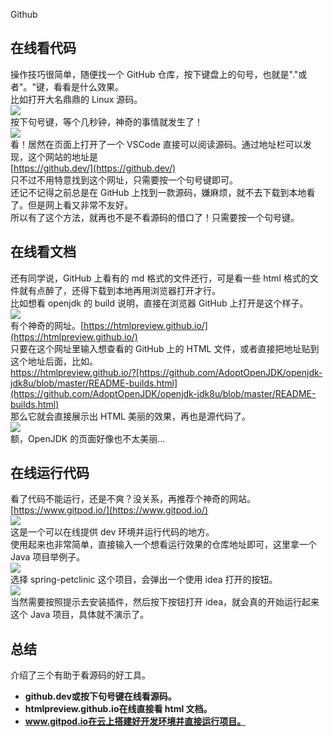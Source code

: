 Github
<a name="Wsw3I"></a>
## 在线看代码
操作技巧很简单，随便找一个 GitHub 仓库，按下键盘上的句号，也就是"."或者"。"键，看看是什么效果。<br />比如打开大名鼎鼎的 Linux 源码。<br />![](https://cdn.nlark.com/yuque/0/2022/jpeg/396745/1659063916990-4d47947c-9a2b-451a-ad57-a57beac0a110.jpeg#clientId=ue1534577-cc0f-4&from=paste&id=ufa1b55e9&originHeight=538&originWidth=1080&originalType=url&ratio=1&rotation=0&showTitle=false&status=done&style=shadow&taskId=u49d8af5d-7dcc-487e-8305-d997e0c358c&title=)<br />按下句号键，等个几秒钟，神奇的事情就发生了！<br />![](https://cdn.nlark.com/yuque/0/2022/jpeg/396745/1659063916927-bb4533c0-490e-4382-bc06-db0e14df7bfb.jpeg#clientId=ue1534577-cc0f-4&from=paste&id=ud217056e&originHeight=559&originWidth=1080&originalType=url&ratio=1&rotation=0&showTitle=false&status=done&style=shadow&taskId=u0529d74b-95b3-494a-88ff-523c3995f30&title=)<br />看！居然在页面上打开了一个 VSCode 直接可以阅读源码。通过地址栏可以发现，这个网站的地址是<br />[https://github.dev/](https://github.dev/)<br />只不过不用特意找到这个网址，只需要按一个句号键即可。<br />还记不记得之前总是在 GitHub 上找到一款源码，嫌麻烦，就不去下载到本地看了。但是网上看又非常不友好。<br />所以有了这个方法，就再也不是不看源码的借口了！只需要按一个句号键。
<a name="oy9lK"></a>
## 在线看文档
还有同学说，GitHub 上看有的 md 格式的文件还行，可是看一些 html 格式的文件就有点醉了，还得下载到本地再用浏览器打开才行。<br />比如想看 openjdk 的 build 说明，直接在浏览器 GitHub 上打开是这个样子。<br />![](https://cdn.nlark.com/yuque/0/2022/jpeg/396745/1659063916952-3d22b25f-269b-43d8-80b3-81311a01ac32.jpeg#clientId=ue1534577-cc0f-4&from=paste&id=u89e48c00&originHeight=514&originWidth=1080&originalType=url&ratio=1&rotation=0&showTitle=false&status=done&style=shadow&taskId=u63ff4de4-8fe7-4430-b06d-8634e6b0276&title=)<br />有个神奇的网址。[https://htmlpreview.github.io/](https://htmlpreview.github.io/)<br />只要在这个网址里输入想查看的 GitHub 上的 HTML 文件，或者直接把地址贴到这个地址后面，比如。<br />https://htmlpreview.github.io/?[https://github.com/AdoptOpenJDK/openjdk-jdk8u/blob/master/README-builds.html](https://github.com/AdoptOpenJDK/openjdk-jdk8u/blob/master/README-builds.html)<br />那么它就会直接展示出 HTML 美丽的效果，再也是源代码了。<br />![](https://cdn.nlark.com/yuque/0/2022/jpeg/396745/1659063917003-ed0a8e12-8489-490e-a608-9dd687ea4ef9.jpeg#clientId=ue1534577-cc0f-4&from=paste&id=u7317bdf0&originHeight=562&originWidth=1080&originalType=url&ratio=1&rotation=0&showTitle=false&status=done&style=shadow&taskId=u8be7b104-c6a4-4ff5-9e50-963eeba2ffe&title=)<br />额，OpenJDK 的页面好像也不太美丽...
<a name="IMyUv"></a>
## 在线运行代码
看了代码不能运行，还是不爽？没关系，再推荐个神奇的网站。<br />[https://www.gitpod.io/](https://www.gitpod.io/)<br />![](https://cdn.nlark.com/yuque/0/2022/jpeg/396745/1659063917065-32f4cdab-9d6c-4ee4-bbed-71e443bc9af0.jpeg#clientId=ue1534577-cc0f-4&from=paste&id=u0f48193a&originHeight=533&originWidth=1080&originalType=url&ratio=1&rotation=0&showTitle=false&status=done&style=shadow&taskId=u209d7138-aad9-4dc0-98b5-0fed9e997a3&title=)<br />这是一个可以在线提供 dev 环境并运行代码的地方。<br />使用起来也非常简单，直接输入一个想看运行效果的仓库地址即可，这里拿一个 Java 项目举例子。<br />![](https://cdn.nlark.com/yuque/0/2022/jpeg/396745/1659063917656-648514fa-b192-438f-b660-e029478a66c0.jpeg#clientId=ue1534577-cc0f-4&from=paste&id=ue87be526&originHeight=611&originWidth=1080&originalType=url&ratio=1&rotation=0&showTitle=false&status=done&style=shadow&taskId=u1676a461-7c16-4e0e-a88e-2c933b8187f&title=)<br />选择 spring-petclinic 这个项目，会弹出一个使用 idea 打开的按钮。<br />![](https://cdn.nlark.com/yuque/0/2022/jpeg/396745/1659063917615-e8447811-5beb-4a0d-aa50-c144a43faa4a.jpeg#clientId=ue1534577-cc0f-4&from=paste&id=u8fbfa2f2&originHeight=890&originWidth=814&originalType=url&ratio=1&rotation=0&showTitle=false&status=done&style=shadow&taskId=ub3cda2cf-3319-493e-b823-f007cc2c750&title=)<br />当然需要按照提示去安装插件，然后按下按钮打开 idea，就会真的开始运行起来这个 Java 项目，具体就不演示了。
<a name="fxeau"></a>
## 总结
介绍了三个有助于看源码的好工具。

- **github.dev或按下句号键在线看源码。**
- **htmlpreview.github.io在线直接看 html 文档。**
- **www.gitpod.io在云上搭建好开发环境并直接运行项目。**
